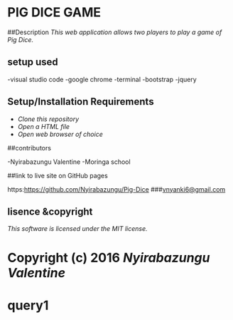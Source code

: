 # PIG DICE GAME
##Description
_This web application allows two players to play a game of Pig Dice._

## setup used

-visual studio code
-google chrome
-terminal
-bootstrap
-jquery

 ## Setup/Installation Requirements

* _Clone this repository_
* _Open a HTML file_
* _Open web browser of choice_


##contributors

-Nyirabazungu Valentine 
-Moringa school

 ##link to live site on GitHub pages

 https:https://github.com/Nyirabazungu/Pig-Dice
 ###vnyanki6@gmail.com

## lisence &copyright
*This software is licensed under the MIT license.*

Copyright (c) 2016 **_Nyirabazungu Valentine_**
=======
# query1
>>>>>>> 
